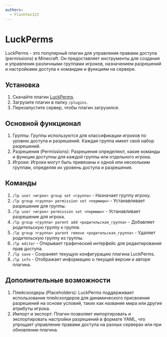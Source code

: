 ```yaml
---
authors:
  - FlashYan123
---
```


# LuckPerms

LuckPerms - это популярный плагин для управления правами доступа (permissions) в Minecraft. Он предоставляет инструменты для создания и управления различными группами игроков, назначением разрешений и настройками доступа к командам и функциям на сервере.

## Установка

1. Скачайте плагин [LuckPerms](https://luckperms.net/download).
2. Загрузите плагин в папку `/plugins`.
3. Перезапустите сервер, чтобы плагин загрузился.

## Основной функционал

1. Группы: Группы используются для классификации игроков по уровню доступа и разрешений. Каждая группа имеет свой набор разрешений.
2. Разрешения (Permissions): Разрешения определяют, какие команды и функции доступны для каждой группы или отдельного игрока.
3. Игроки: Игроки могут быть привязаны к одной или нескольким группам, определяя их уровень доступа и разрешения.

## Команды

1. `/lp user <игрок> group set <группа>` - Назначает группу игроку.
2. `/lp group <группа> permission set <пермишн>` - Устанавливает разрешение для группы.
3. `/lp user <игрок> permission set <пермишн>` - Устанавливает разрешение для игрока.
4. `/lp group <группа> parent add <родительская_группа>` - Добавляет родительскую группу к группе.
5. `/lp group <группа> parent remove <родительская_группа>` - Удаляет родительскую группу из группы.
6. `/lp editor` - Открывает графический интерфейс для редактирования прав доступа.
7. `/lp save` - Сохраняет текущую конфигурацию плагина LuckPerms.
8. `/lp info` - Отображает информацию о текущей версии и авторе плагина.

## Дополнительные возможности

1. Плейсхолдеры (Placeholders): LuckPerms поддерживает использование плейсхолдеров для динамического присвоения разрешений на основе условий, таких как название мира или другие атрибуты игрока.
2. Импорт и экспорт: Плагин позволяет импортировать и экспортировать настройки разрешений в формате YAML, что упрощает управление правами доступа на разных серверах или при обновлении плагина.